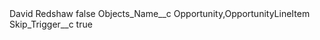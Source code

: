 <?xml version="1.0" encoding="UTF-8"?>
<CustomMetadata xmlns="http://soap.sforce.com/2006/04/metadata" xmlns:xsi="http://www.w3.org/2001/XMLSchema-instance" xmlns:xsd="http://www.w3.org/2001/XMLSchema">
    <label>David Redshaw</label>
    <protected>false</protected>
    <values>
        <field>Objects_Name__c</field>
        <value xsi:type="xsd:string">Opportunity,OpportunityLineItem</value>
    </values>
    <values>
        <field>Skip_Trigger__c</field>
        <value xsi:type="xsd:boolean">true</value>
    </values>
</CustomMetadata>
